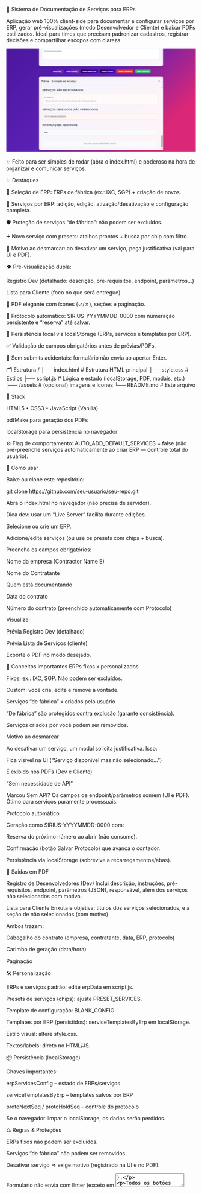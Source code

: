 📄 Sistema de Documentação de Serviços para ERPs

Aplicação web 100% client-side para documentar e configurar serviços por ERP, gerar pré-visualizações (modo Desenvolvedor e Cliente) e baixar PDFs estilizados.
Ideal para times que precisam padronizar cadastros, registrar decisões e compartilhar escopos com clareza.

![Tela inicial do sistema](assets/readme.png)

✨ Feito para ser simples de rodar (abra o index.html) e poderoso na hora de organizar e comunicar serviços.

✨ Destaques

🧭 Seleção de ERP: ERPs de fábrica (ex.: IXC, SGP) + criação de novos.

🧩 Serviços por ERP: adição, edição, ativação/desativação e configuração completa.

🛡️ Proteção de serviços “de fábrica”: não podem ser excluídos.

➕ Novo serviço com presets: atalhos prontos + busca por chip com filtro.

📝 Motivo ao desmarcar: ao desativar um serviço, peça justificativa (vai para UI e PDF).

👁️ Pré-visualização dupla:

Registro Dev (detalhado: descrição, pré-requisitos, endpoint, parâmetros…)

Lista para Cliente (foco no que será entregue)

🧾 PDF elegante com ícones (✓/✗), seções e paginação.

🔐 Protocolo automático: SIRIUS-YYYYMMDD-0000 com numeração persistente e “reserva” até salvar.

💾 Persistência local via localStorage (ERPs, serviços e templates por ERP).

✅ Validação de campos obrigatórios antes de prévias/PDFs.

🙅 Sem submits acidentais: formulário não envia ao apertar Enter.

🗂️ Estrutura
/
├── index.html        # Estrutura HTML principal
├── style.css         # Estilos
├── script.js         # Lógica e estado (localStorage, PDF, modais, etc.)
├── /assets           # (opcional) imagens e ícones
└── README.md         # Este arquivo

🧱 Stack

HTML5 • CSS3 • JavaScript (Vanilla)

pdfMake para geração dos PDFs

localStorage para persistência no navegador

⚙️ Flag de comportamento: AUTO_ADD_DEFAULT_SERVICES = false (não pré-preenche serviços automaticamente ao criar ERP — controle total do usuário).

🚀 Como usar

Baixe ou clone este repositório:

git clone https://github.com/seu-usuario/seu-repo.git


Abra o index.html no navegador (não precisa de servidor).

Dica dev: usar um “Live Server” facilita durante edições.

Selecione ou crie um ERP.

Adicione/edite serviços (ou use os presets com chips + busca).

Preencha os campos obrigatórios:

Nome da empresa (Contractor Name E)

Nome do Contratante

Quem está documentando

Data do contrato

Número do contrato (preenchido automaticamente com Protocolo)

Visualize:

Prévia Registro Dev (detalhado)

Prévia Lista de Serviços (cliente)

Exporte o PDF no modo desejado.

🧠 Conceitos importantes
ERPs fixos x personalizados

Fixos: ex.: IXC, SGP. Não podem ser excluídos.

Custom: você cria, edita e remove à vontade.

Serviços “de fábrica” x criados pelo usuário

“De fábrica” são protegidos contra exclusão (garante consistência).

Serviços criados por você podem ser removidos.

Motivo ao desmarcar

Ao desativar um serviço, um modal solicita justificativa.
Isso:

Fica visível na UI (“Serviço disponível mas não selecionado…”)

É exibido nos PDFs (Dev e Cliente)

“Sem necessidade de API”

Marcou Sem API? Os campos de endpoint/parâmetros somem (UI e PDF).
Ótimo para serviços puramente processuais.

Protocolo automático

Geração como SIRIUS-YYYYMMDD-0000 com:

Reserva do próximo número ao abrir (não consome).

Confirmação (botão Salvar Protocolo) que avança o contador.

Persistência via localStorage (sobrevive a recarregamentos/abas).

🧾 Saídas em PDF

Registro de Desenvolvedores (Dev)
Inclui descrição, instruções, pré-requisitos, endpoint, parâmetros (JSON), responsável, além dos serviços não selecionados com motivo.

Lista para Cliente
Enxuta e objetiva: títulos dos serviços selecionados, e a seção de não selecionados (com motivo).

Ambos trazem:

Cabeçalho do contrato (empresa, contratante, data, ERP, protocolo)

Carimbo de geração (data/hora)

Paginação

🛠️ Personalização

ERPs e serviços padrão: edite erpData em script.js.

Presets de serviços (chips): ajuste PRESET_SERVICES.

Template de configuração: BLANK_CONFIG.

Templates por ERP (persistidos): serviceTemplatesByErp em localStorage.

Estilo visual: altere style.css.

Textos/labels: direto no HTML/JS.

📦 Persistência (localStorage)

Chaves importantes:

erpServicesConfig – estado de ERPs/serviços

serviceTemplatesByErp – templates salvos por ERP

protoNextSeq / protoHoldSeq – controle do protocolo

Se o navegador limpar o localStorage, os dados serão perdidos.

⚖️ Regras & Proteções

ERPs fixos não podem ser excluídos.

Serviços “de fábrica” não podem ser removidos.

Desativar serviço ⇒ exige motivo (registrado na UI e no PDF).

Formulário não envia com Enter (exceto em <textarea>).

Todos os botões têm type="button" para evitar submits acidentais.

Validação de obrigatórios antes de prévia/PDF.

🧯 Solução de problemas

PDF saiu em branco

Garanta que a prévia foi gerada e o conteúdo não está com display:none.

Aguarde o carregamento completo antes de exportar.

Clique em botão submeteu o form

Confirme se o botão tem type="button".
No projeto isso já é forçado via JS na inicialização.

Perdi minhas configurações

O app usa localStorage. Se o navegador limpou o storage, os dados se foram.

🗺️ Roadmap rápido

 Exportar/Importar configurações (JSON)

 Temas de cor (dark/light)

 Multi-ERPs em um único PDF

 Campo de anexos/prints nos cards de serviço

📄 Licença

Uso interno. Nenhuma licença pública foi atribuída.

🤝 Contribua

Achou um ponto para melhorar? Abra uma issue com ideia/bug e descreva o passo a passo. Pull requests são bem-vindos!